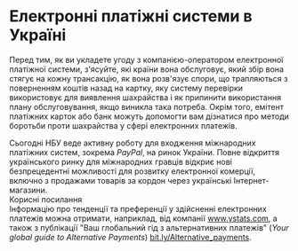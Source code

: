 # Електронні платіжні системи в Україні

Перед тим, як ви укладете угоду з компанією-оператором електронної платіжної системи, з'ясуйте, які країни вона обслуговує, який збір вона стягує на кожну трансакцію, як вона розв'язує спори, що трапляються з поверненням коштів назад на картку, яку систему перевірки використовує для виявлення шахрайства і як припинити використання плану обслуговування, якщо виникла така потреба. Окрім того, емітент платіжних карток або банк можуть допомогти вам дізнатися про методи боротьби проти шахрайства у сфері електронних платежів.

<div class="space">
<div class="eoz-wrap">
<div class="eoz-text">
Сьогодні НБУ веде активну роботу для входження міжнародних платіжних систем, зокрема <i>PayPal</i>, на ринок України. Повне відкриття українського ринку для міжнародних гравців відкриє нові безпрецедентні можливості для розвитку електронної комерції, включно з продажами товарів за кордон через українські Інтернет-магазини.
</div>
</div>
</div>

<div class="space">
<div class="eoz-wrap">
<span class="eoz">Корисні посилання</span>
<div class="eoz-text">
Інформацію про тенденції та преференції у здійсненні електронних платежів можна отримати, наприклад, від компанії <a href="www.ystats.com">www.ystats.com</a>, а також з публікації "Ваш глобальний гід з альтернативних платежів" (<i>Your global guide to Alternative Payments</i>) <a href="bit.ly/Alternative_payments">bit.ly/Alternative_payments</a>. 
</div>
</div>
</div>